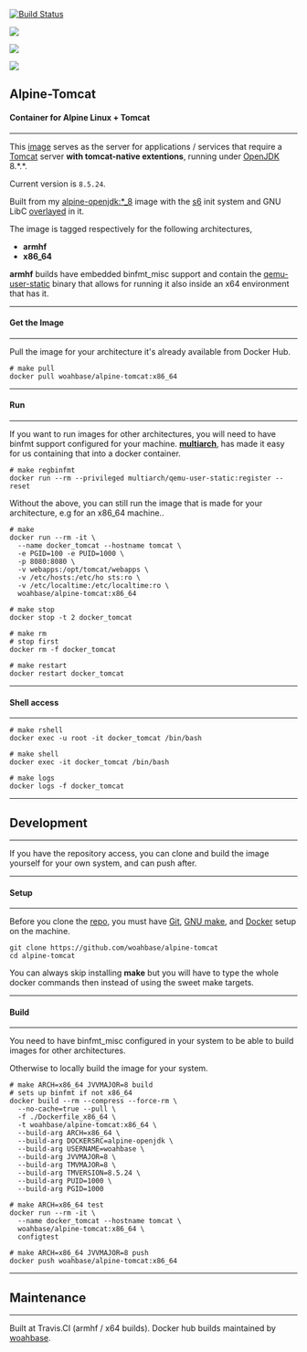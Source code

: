 [![Build Status](https://travis-ci.org/woahbase/alpine-tomcat.svg?branch=master)](https://travis-ci.org/woahbase/alpine-tomcat)

[![](https://images.microbadger.com/badges/image/woahbase/alpine-tomcat.svg)](https://microbadger.com/images/woahbase/alpine-tomcat)

[![](https://images.microbadger.com/badges/commit/woahbase/alpine-tomcat.svg)](https://microbadger.com/images/woahsbase/alpine-tomcat)

[![](https://images.microbadger.com/badges/version/woahbase/alpine-tomcat.svg)](https://microbadger.com/images/woahbase/alpine-tomcat)

## Alpine-Tomcat
#### Container for Alpine Linux + Tomcat

---

This [image][8] serves as the server for applications / services
that require a [Tomcat][13] server **with tomcat-native
extentions**, running under [OpenJDK][12] 8.\*.\*.

Current version is `8.5.24`.

Built from my [alpine-openjdk:*_8][9] image with the [s6][10] init system
and GNU LibC [overlayed][11] in it.

The image is tagged respectively for the following architectures,
* **armhf**
* **x86_64**

**armhf** builds have embedded binfmt_misc support and contain the
[qemu-user-static][5] binary that allows for running it also inside
an x64 environment that has it.

---
#### Get the Image
---

Pull the image for your architecture it's already available from
Docker Hub.

```
# make pull
docker pull woahbase/alpine-tomcat:x86_64

```

---
#### Run
---

If you want to run images for other architectures, you will need
to have binfmt support configured for your machine. [**multiarch**][4],
has made it easy for us containing that into a docker container.

```
# make regbinfmt
docker run --rm --privileged multiarch/qemu-user-static:register --reset

```
Without the above, you can still run the image that is made for your
architecture, e.g for an x86_64 machine..

```
# make
docker run --rm -it \
  --name docker_tomcat --hostname tomcat \
  -e PGID=100 -e PUID=1000 \
  -p 8080:8080 \
  -v webapps:/opt/tomcat/webapps \
  -v /etc/hosts:/etc/ho sts:ro \
  -v /etc/localtime:/etc/localtime:ro \
  woahbase/alpine-tomcat:x86_64

# make stop
docker stop -t 2 docker_tomcat

# make rm
# stop first
docker rm -f docker_tomcat

# make restart
docker restart docker_tomcat

```

---
#### Shell access
---

```
# make rshell
docker exec -u root -it docker_tomcat /bin/bash

# make shell
docker exec -it docker_tomcat /bin/bash

# make logs
docker logs -f docker_tomcat

```

---
## Development
---

If you have the repository access, you can clone and
build the image yourself for your own system, and can push after.

---
#### Setup
---

Before you clone the [repo][7], you must have [Git][1], [GNU make][2],
and [Docker][3] setup on the machine.

```
git clone https://github.com/woahbase/alpine-tomcat
cd alpine-tomcat

```
You can always skip installing **make** but you will have to
type the whole docker commands then instead of using the sweet
make targets.

---
#### Build
---

You need to have binfmt_misc configured in your system to be able
to build images for other architectures.

Otherwise to locally build the image for your system.

```
# make ARCH=x86_64 JVVMAJOR=8 build
# sets up binfmt if not x86_64
docker build --rm --compress --force-rm \
  --no-cache=true --pull \
  -f ./Dockerfile_x86_64 \
  -t woahbase/alpine-tomcat:x86_64 \
  --build-arg ARCH=x86_64 \
  --build-arg DOCKERSRC=alpine-openjdk \
  --build-arg USERNAME=woahbase \
  --build-arg JVVMAJOR=8 \
  --build-arg TMVMAJOR=8 \
  --build-arg TMVERSION=8.5.24 \
  --build-arg PUID=1000 \
  --build-arg PGID=1000

# make ARCH=x86_64 test
docker run --rm -it \
  --name docker_tomcat --hostname tomcat \
  woahbase/alpine-tomcat:x86_64 \
  configtest

# make ARCH=x86_64 JVVMAJOR=8 push
docker push woahbase/alpine-tomcat:x86_64

```

---
## Maintenance
---

Built at Travis.CI (armhf / x64 builds). Docker hub builds maintained by [woahbase][6].

[1]: https://git-scm.com
[2]: https://www.gnu.org/software/make/
[3]: https://www.docker.com
[4]: https://hub.docker.com/r/multiarch/qemu-user-static/
[5]: https://github.com/multiarch/qemu-user-static/releases/
[6]: https://hub.docker.com/u/woahbase

[7]: https://github.com/woahbase/alpine-tomcat
[8]: https://hub.docker.com/r/woahbase/alpine-tomcat
[9]: https://hub.docker.com/r/woahbase/alpine-openjdk

[10]: https://skarnet.org/software/s6/
[11]: https://github.com/just-containers/s6-overlay
[12]: http://openjdk.java.net/
[13]: https://tomcat.apache.org/
